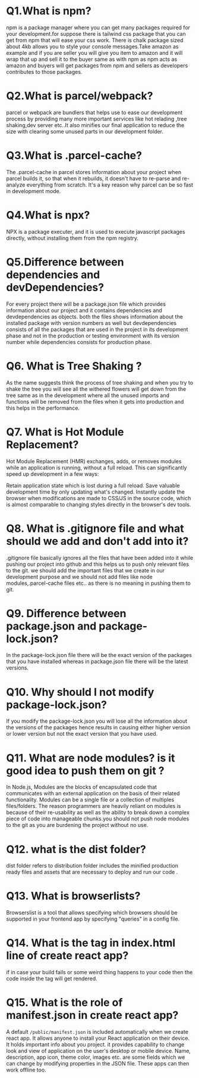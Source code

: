 # Q1.What is npm?
npm is a package manager where you can get many packages required for your development.for suppose there is tailwind css package that you can get from npm that will ease your css work. There is chalk package sized about 4kb allows you to style your console messages.Take amazon as example and if you are  seller you will give you item to amazon and it will wrap that up and sell it to the buyer same as with npm as npm acts as amazon and buyers will get packages from npm and sellers as developers contributes to those packages.
# Q2.What is parcel/webpack?
parcel or webpack are bundlers that helps use to ease our development process by providing many more important services like hot relading ,tree shaking,dev server etc..It also minifies our final application to reduce the size with clearing some unused parts in our development folder.
# Q3.What is .parcel-cache?
The .parcel-cache in parcel  stores information about your project when parcel builds it, so that when it rebuilds, it doesn't have to re-parse and re-analyze everything from scratch. It's a key reason why parcel can be so fast in development mode.
# Q4.What is npx?
NPX is a package executer, and it is used to execute javascript packages directly, without installing them from the npm registry.
# Q5.Difference between dependencies and devDependencies?
For every project there will be a package.json file which provides information about our project and it contains dependencies and devdependencies as objects. both the files shows information about the installed package with version numbers as well but devdependencies consists of all the packages that are used in the project in its development phase and not in the production or testing environment with its version number while dependencies consists for production phase.

# Q6. What is Tree Shaking ?
As the name suggests think the process of tree shaking and when you try to shake the tree you will see all the withered flowers will get down from the tree same as in the development where all the unused imports and functions will be removed from the files when it gets into production and this helps in the performance.

# Q7. What is Hot Module Replacement?
Hot Module Replacement (HMR) exchanges, adds, or removes modules while an application is running, without a full reload. This can significantly speed up development in a few ways:

Retain application state which is lost during a full reload.
Save valuable development time by only updating what's changed.
Instantly update the browser when modifications are made to CSS/JS in the source code, which is almost comparable to changing styles directly in the browser's dev tools.

# Q8. What is .gitignore file and what should we add and don't add into it?
 .gitignore file basically ignores all the files that have been added into it while pushing our project into github and this helps us to push only relevant files to the git. we should add the important files that we create in our development purpose and we should not add files like node modules,.parcel-cache files etc.. as there is no meaning in pushing them to git.

 # Q9. Difference between package.json and package-lock.json?
 In the package-lock.json file there will be the exact version of the packages that you have installed whereas in package.json file there will be the latest versions.

 # Q10. Why should I not modify package-lock.json?
 If you modify the package-lock.json you will lose all the information about the versions of the packages hence results in causing either higher version or lower version but not the exact version that you have used.
 # Q11. What are node modules? is it good idea to push them on git ?
 In Node.js, Modules are the blocks of encapsulated code that communicates with an external application on the basis of their related functionality. Modules can be a single file or a collection of multiples files/folders. The reason programmers are heavily reliant on modules is because of their re-usability as well as the ability to break down a complex piece of code into manageable chunks.you should not push node modules to the git as you are burdening the project without no use.

 # Q12. what is the dist folder?
 dist folder refers to distribution folder includes the minified production ready files and assets that are necessary to deploy and run our code .
 # Q13. What is browserlists?
 Browserslist is a tool that allows specifying which browsers should be supported in your frontend app by specifying "queries" in a config file.
 # Q14. What is the <noscript> tag in index.html line of create react app?
if in case your build fails or some weird thing happens to your code then the code inside the <noscript></noscript> tag will get rendered.
# Q15. What is the role of manifest.json in create react app?
A default `/public/manifest.json` is included automatically when we create react app. It allows anyone to install your React application on their device.
It holds important info about you project. it provides capability to change look and view of application on the user's desktop or mobile device. Name, description, app icon, theme color, images etc. are some fields which we can change by modifying properties in the JSON file. These apps can then work offline too.



